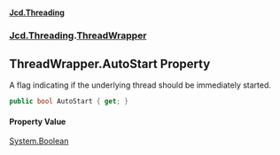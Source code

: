 #### [Jcd.Threading](index.md 'index')
### [Jcd.Threading](Jcd.Threading.md 'Jcd.Threading').[ThreadWrapper](ThreadWrapper.md 'Jcd.Threading.ThreadWrapper')

## ThreadWrapper.AutoStart Property

A flag indicating if the underlying thread should be immediately started.

```csharp
public bool AutoStart { get; }
```

#### Property Value
[System.Boolean](https://docs.microsoft.com/en-us/dotnet/api/System.Boolean 'System.Boolean')